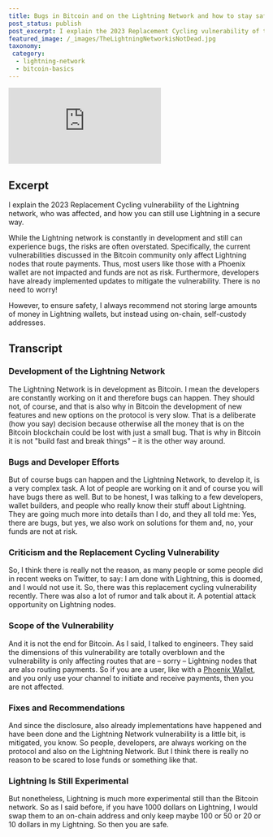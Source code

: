 ```yaml
---
title: Bugs in Bitcoin and on the Lightning Network and how to stay safe
post_status: publish
post_excerpt: I explain the 2023 Replacement Cycling vulnerability of the Lightning network, who was affected, and how you can still use Lightning in a secure way.
featured_image: /_images/TheLightningNetworkisNotDead.jpg
taxonomy:
 category:
  - lightning-network
  - bitcoin-basics
---
```


<iframe src="https://player.vimeo.com/video/1019657840?badge=0&amp;autopause=0&amp;player_id=0&amp;app_id=58479" frameborder="0" allow="autoplay; fullscreen; picture-in-picture; clipboard-write; encrypted-media" title="The Lightning Network Is Not Dead"></iframe>

<div style="margin-bottom:30px;"></div>

## Excerpt

I explain the 2023 Replacement Cycling vulnerability of the Lightning network, who was affected, and how you can still use Lightning in a secure way.

While the Lightning network is constantly in development and still can experience bugs, the risks are often overstated. Specifically, the current vulnerabilities discussed in the Bitcoin community only affect Lightning nodes that route payments. Thus, most users like those with a Phoenix wallet are not impacted and funds are not as risk. Furthermore, developers have already implemented updates to mitigate the vulnerability. There is no need to worry!

However, to ensure safety, I always recommend not storing large amounts of money in Lightning wallets, but instead using on-chain, self-custody addresses.

## Transcript


### Development of the Lightning Network

The Lightning Network is in development as Bitcoin. I mean the developers are constantly working on it and therefore bugs can happen. They should not, of course, and that is also why in Bitcoin the development of new features and new options on the protocol is very slow. That is a deliberate (how you say) decision because otherwise all the money that is on the Bitcoin blockchain could be lost with just a small bug. That is why in Bitcoin it is not "build fast and break things" – it is the other way around.

### Bugs and Developer Efforts

But of course bugs can happen and the Lightning Network, to develop it, is a very complex task. A lot of people are working on it and of course you will have bugs there as well. But to be honest, I was talking to a few developers, wallet builders, and people who really know their stuff about Lightning. They are going much more into details than I do, and they all told me: Yes, there are bugs, but yes, we also work on solutions for them and, no, your funds are not at risk.

### Criticism and the Replacement Cycling Vulnerability

So, I think there is really not the reason, as many people or some people did in recent weeks on Twitter, to say: I am done with Lightning, this is doomed, and I would not use it. So, there was this replacement cycling vulnerability recently. There was also a lot of rumor and talk about it. A potential attack opportunity on Lightning nodes.

### Scope of the Vulnerability

And it is not the end for Bitcoin. As I said, I talked to engineers. They said the dimensions of this vulnerability are totally overblown and the vulnerability is only affecting routes that are – sorry – Lightning nodes that are also routing payments. So if you are a user, like with a [Phoenix Wallet](https://phoenix.acinq.co), and you only use your channel to initiate and receive payments, then you are not affected.

### Fixes and Recommendations

And since the disclosure, also already implementations have happened and have been done and the Lightning Network vulnerability is a little bit, is mitigated, you know. So people, developers, are always working on the protocol and also on the Lightning Network. But I think there is really no reason to be scared to lose funds or something like that.

### Lightning Is Still Experimental

But nonetheless, Lightning is much more experimental still than the Bitcoin network. So as I said before, if you have 1000 dollars on Lightning, I would swap them to an on-chain address and only keep maybe 100 or 50 or 20 or 10 dollars in my Lightning. So then you are safe.
